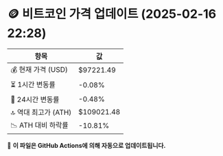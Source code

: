# 🪙 비트코인 가격 업데이트 (2025-02-16 22:28)

| 항목                | 값 |
|--------------------|----------------|
| 💰 현재 가격 (USD) | $97221.49 |
| ⏳ 1시간 변동률    | -0.08% |
| 📆 24시간 변동률   | -0.48% |
| 🔝 역대 최고가 (ATH) | $109021.48 |
| 📉 ATH 대비 하락률 | -10.81% |

🔄 **이 파일은 GitHub Actions에 의해 자동으로 업데이트됩니다.**
